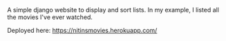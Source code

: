 A simple django website to display and sort lists. In my example, I listed all the movies I've ever watched.

Deployed here: https://nitinsmovies.herokuapp.com/
